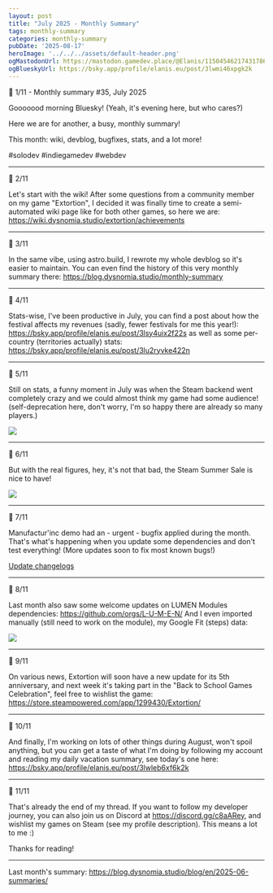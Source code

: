 ```yaml
---
layout: post
title: "July 2025 - Monthly Summary"
tags: monthly-summary
categories: monthly-summary
pubDate: '2025-08-17'
heroImage: '../../../assets/default-header.png'
ogMastodonUrl: https://mastodon.gamedev.place/@Elanis/115045462174317861
ogBlueskyUrl: https://bsky.app/profile/elanis.eu/post/3lwmi46xpgk2k
---
```


🧵 1/11 - Monthly summary #35, July 2025

Gooooood morning Bluesky! (Yeah, it's evening here, but who cares?)

Here we are for another, a busy, monthly summary!

This month: wiki, devblog, bugfixes, stats, and a lot more!

#solodev #indiegamedev #webdev

<hr />

🧵 2/11

Let's start with the wiki!
After some questions from a community member on my game "Extortion", I decided it was finally time to create a semi-automated wiki page like for both other games, so here we are: https://wiki.dysnomia.studio/extortion/achievements

<hr />

🧵 3/11

In the same vibe, using astro.build, I rewrote my whole devblog so it's easier to maintain. You can even find the history of this very monthly summary there: https://blog.dysnomia.studio/monthly-summary

<hr />

🧵 4/11

Stats-wise, I've been productive in July, you can find a post about how the festival affects my revenues (sadly, fewer festivals for me this year!): https://bsky.app/profile/elanis.eu/post/3lsy4uix2f22s as well as some per-country (territories actually) stats: https://bsky.app/profile/elanis.eu/post/3lu2ryvke422n

<hr />

🧵 5/11

Still on stats, a funny moment in July was when the Steam backend went completely crazy and we could almost think my game had some audience! (self-deprecation here, don't worry, I'm so happy there are already so many players.)

![](/assets/img/202507-summaries/steam-broken.png)

<hr />

🧵 6/11

But with the real figures, hey, it's not that bad, the Steam Summer Sale is nice to have!

![](/assets/img/202507-summaries/summer-sales.png)

<hr />

🧵 7/11

Manufactur'inc demo had an - urgent - bugfix applied during the month. That's what's happening when you update some dependencies and don't test everything!
(More updates soon to fix most known bugs!)

[Update changelogs](https://store.steampowered.com/news/app/2146380/view/499453445510529182)

<hr />

🧵 8/11

Last month also saw some welcome updates on LUMEN Modules dependencies: https://github.com/orgs/L-U-M-E-N/
And I even imported manually (still need to work on the module), my Google Fit (steps) data:

![](/assets/img/202507-summaries/google-fit.png)

<hr />

🧵 9/11

On various news, Extortion will soon have a new update for its 5th anniversary, and next week it's taking part in the "Back to School Games Celebration", feel free to wishlist the game: https://store.steampowered.com/app/1299430/Extortion/

<hr />

🧵 10/11

And finally, I'm working on lots of other things during August, won't spoil anything, but you can get a taste of what I'm doing by following my account and reading my daily vacation summary, see today's one here: https://bsky.app/profile/elanis.eu/post/3lwleb6xf6k2k

<hr />

🧵 11/11

That's already the end of my thread. If you want to follow my developer journey, you can also join us on Discord at https://discord.gg/c8aARey, and wishlist my games on Steam (see my profile description). This means a lot to me :)

Thanks for reading!

<hr />

Last month's summary: https://blog.dysnomia.studio/blog/en/2025-06-summaries/